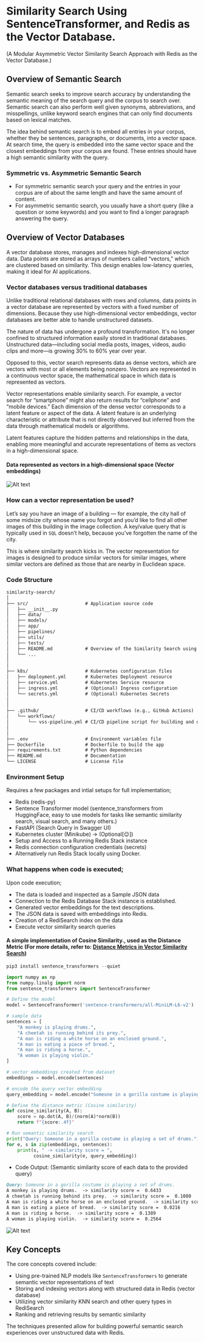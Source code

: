 # Similarity Search Using SentenceTransformer, and Redis as the Vector Database. 
(A Modular Asymmetric Vector Similarity Search Approach with Redis as the Vector Database.)

## Overview of Semantic Search
Semantic search seeks to improve search accuracy by understanding the semantic meaning of the search query and the corpus to search over. 
Semantic search can also perform well given synonyms, abbreviations, and misspellings, unlike keyword search engines that can only find documents based on lexical matches.

The idea behind semantic search is to embed all entries in your corpus, whether they be sentences, paragraphs, or documents, into a vector space. 
At search time, the query is embedded into the same vector space and the closest embeddings from your corpus are found. 
These entries should have a high semantic similarity with the query.

### Symmetric vs. Asymmetric Semantic Search

- For symmetric semantic search your query and the entries in your corpus are of about the same length and have the same amount of content.
- For asymmetric semantic search, you usually have a short query (like a question or some keywords) and you want to find a longer paragraph answering the query. 


## Overview of Vector Databases
A vector database stores, manages and indexes high-dimensional vector data. 
Data points are stored as arrays of numbers called “vectors,” which are clustered based on similarity. 
This design enables low-latency queries, making it ideal for AI applications.

### Vector databases versus traditional databases
Unlike traditional relational databases with rows and columns, data points in a vector database are represented by vectors with a fixed number of dimensions. 
Because they use high-dimensional vector embeddings, vector databases are better able to handle unstructured datasets.

The nature of data has undergone a profound transformation. It's no longer confined to structured information easily stored in traditional databases.
Unstructured data—including social media posts, images, videos, audio clips and more—is growing 30% to 60% year over year.

Opposed to this, vector search represents data as dense vectors, which are vectors with most or all elements being nonzero. 
Vectors are represented in a continuous vector space, the mathematical space in which data is represented as vectors.

Vector representations enable similarity search. For example, a vector search for “smartphone” might also return results for “cellphone” and “mobile devices.” 
Each dimension of the dense vector corresponds to a latent feature or aspect of the data.
A latent feature is an underlying characteristic or attribute that is not directly observed but inferred from the data through mathematical models or algorithms.

Latent features capture the hidden patterns and relationships in the data, enabling more meaningful and accurate representations of items as vectors in a high-dimensional space.

#### Data represented as vectors in a high-dimensional space (Vector embeddings)
![Alt text](https://lh3.googleusercontent.com/F3cl6UTiYaeyOOx4R4s0ebI3OQCZ9-0uKCcG8VgJ2eLfudEhvrr2tuOynixfiy1GReyxfdAoW0GUvJiO0psv42AwRWkSO5EU5j6NrbgM7uRXQVRBACsL-gI6EkmDPfr-vFzFWRiOAIoR4PTndXNYmpQ "Vector Embeddings")

### How can a vector representation be used?

Let’s say you have an image of a building — for example, the city hall of some midsize city whose name you forgot
and you’d like to find all other images of this building in the image collection. 
A key/value query that is typically used in `SQL` doesn’t help, because you’ve forgotten the name of the city.

This is where similarity search kicks in. The vector representation for images is designed to produce similar 
vectors for similar images, where similar vectors are defined as those that are nearby in Euclidean space.


### Code Structure
```md
similarity-search/
│
├── src/                     # Application source code
│   ├── __init__.py
│   ├── data/
│   ├── models/ 
│   ├── app/
│   ├── pipelines/
│   ├── utils/
│   ├── tests/
│   ├── README.md            # Overview of the Similarity Search using SentenceTransformer, and Redis as the Vector Database
│   └── ...
│
│
├── k8s/                     # Kubernetes configuration files
│   ├── deployment.yml       # Kubernetes Deployment resource
│   ├── service.yml          # Kubernetes Service resource
│   ├── ingress.yml          # (Optional) Ingress configuration
│   └── secrets.yml          # (Optional) Kubernetes Secrets
│
│
├── .github/                 # CI/CD workflows (e.g., GitHub Actions)
│   └── workflows/
│       └── vss-pipeline.yml # CI/CD pipeline script for building and deploying
│
│
├── .env                     # Environment variables file
├── Dockerfile               # Dockerfile to build the app
├── requirements.txt         # Python dependencies
├── README.md                # Documentation
└── LICENSE                  # License file
```


### Environment Setup
Requires a few packages and intial setups for full implementation; 
- Redis (redis-py)
- Sentence Transformer model (sentence_transformers from HuggingFace, easy to use models for tasks like semantic similarity search, visual search, and many others.)
- FastAPI (Search Query in Swagger UI)
- Kubernetes cluster (Minikube) -> (Optional[😉])
- Setup and Access to a Running Redis Stack instance
- Redis connection configuration credentials (secrets)
- Alternatively run Redis Stack locally using Docker. 


### What happens when code is executed;
Upon code execution;
- The data is loaded and inspected as a Sample JSON data
- Connection to the Redis Database Stack instance is established.
- Generated vector embeddings for the text descriptions.
- The JSON data is saved with embeddings into Redis.
- Creation of a RediSearch index on the data
- Execute vector similarity search queries

#### A simple implementation of Cosine Similarity., used as the Distance Metric (For more details, refer to: [Distance Metrics in Vector Similarity Search](/Users/user/Projects/similarity-search-redis-vectorDatabase/VECTOR-SIMILARITY-SEARCH.md))
```python
pip3 install sentence_transformers --quiet
```

```python
import numpy as np
from numpy.linalg import norm
from sentence_transformers import SentenceTransformer

# Define the model
model = SentenceTransformer('sentence-transformers/all-MiniLM-L6-v2')

# sample data
sentences = [
    "A monkey is playing drums.",
    "A cheetah is running behind its prey.",
    "A man is riding a white horse on an enclosed ground.",
    "A man is eating a piece of bread.",
    "A man is riding a horse.",
    "A woman is playing violin."
]

# vector embeddings created from dataset
embeddings = model.encode(sentences)

# encode the query vector embedding
query_embedding = model.encode("Someone in a gorilla costume is playing a set of drums.")

# Define the distance metric (Cosine similarity)
def cosine_similarity(A, B):
    score = np.dot(A, B)/(norm(A)*norm(B))
    return f"{score:.4f}"

# Run semantic similarity search
print("Query: Someone in a gorilla costume is playing a set of drums.")
for e, s in zip(embeddings, sentences):
    print(s, " -> similarity score = ",
          cosine_similarity(e, query_embedding))
```

- Code Output: (Semantic similarity score of each data to the provided query)
```md
Query: Someone in a gorilla costume is playing a set of drums.
A monkey is playing drums.  -> similarity score =  0.6433
A cheetah is running behind its prey.  -> similarity score =  0.1080
A man is riding a white horse on an enclosed ground.  -> similarity score =  0.1191
A man is eating a piece of bread.  -> similarity score =  0.0216
A man is riding a horse.  -> similarity score =  0.1389
A woman is playing violin.  -> similarity score =  0.2564
```

![Alt text](https://raw.githubusercontent.com/UKPLab/sentence-transformers/master/docs/img/SemanticSearch.png "Semantic Search")


## Key Concepts
The core concepts covered include:

- Using pre-trained NLP models like `SentenceTransformers` to generate semantic vector representations of text
- Storing and indexing vectors along with structured data in Redis (vector database)
- Utilizing vector similarity KNN search and other query types in RediSearch
- Ranking and retrieving results by semantic similarity

The techniques presented allow for building powerful semantic search experiences over unstructured data with Redis.

























